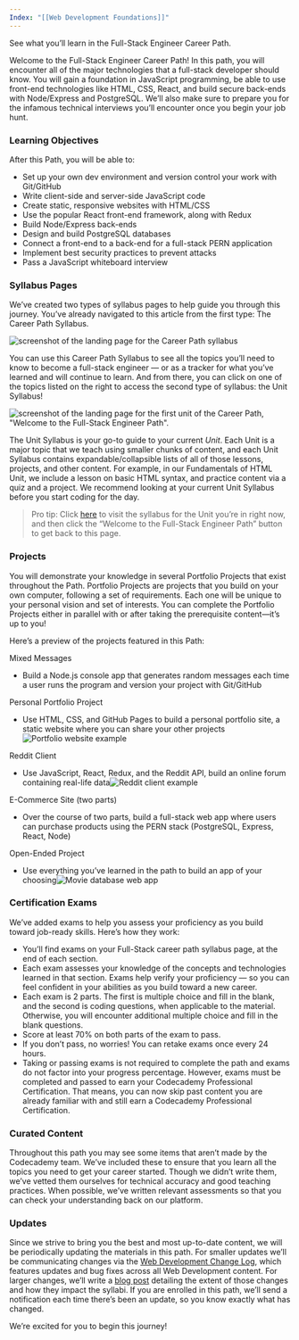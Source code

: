 ```yaml
---
Index: "[[Web Development Foundations]]"
---
```


See what you’ll learn in the Full-Stack Engineer Career Path.

Welcome to the Full-Stack Engineer Career Path! In this path, you will encounter all of the major technologies that a full-stack developer should know. You will gain a foundation in JavaScript programming, be able to use front-end technologies like HTML, CSS, React, and build secure back-ends with Node/Express and PostgreSQL. We’ll also make sure to prepare you for the infamous technical interviews you’ll encounter once you begin your job hunt.

### Learning Objectives

After this Path, you will be able to:

- Set up your own dev environment and version control your work with Git/GitHub
- Write client-side and server-side JavaScript code
- Create static, responsive websites with HTML/CSS
- Use the popular React front-end framework, along with Redux
- Build Node/Express back-ends
- Design and build PostgreSQL databases
- Connect a front-end to a back-end for a full-stack PERN application
- Implement best security practices to prevent attacks
- Pass a JavaScript whiteboard interview

### Syllabus Pages

We’ve created two types of syllabus pages to help guide you through this journey. You’ve already navigated to this article from the first type: The Career Path Syllabus.

![screenshot of the landing page for the Career Path syllabus](https://static-assets.codecademy.com/Paths/full-stack-career-journey/fscj-path-syll.png)

You can use this Career Path Syllabus to see all the topics you’ll need to know to become a full-stack engineer — or as a tracker for what you’ve learned and will continue to learn. And from there, you can click on one of the topics listed on the right to access the second type of syllabus: the Unit Syllabus!

![screenshot of the landing page for the first unit of the Career Path, "Welcome to the Full-Stack Engineer Path".](https://static-assets.codecademy.com/Paths/full-stack-career-journey/fscj-unit-syll.png)

The Unit Syllabus is your go-to guide to your current _Unit_. Each Unit is a major topic that we teach using smaller chunks of content, and each Unit Syllabus contains expandable/collapsible lists of all of those lessons, projects, and other content. For example, in our Fundamentals of HTML Unit, we include a lesson on basic HTML syntax, and practice content via a quiz and a project. We recommend looking at your current Unit Syllabus before you start coding for the day.

> Pro tip: Click [here](https://www.codecademy.com/career-journey/full-stack-engineer/path/fscj-22-web-development-foundations/track/fscj-22-welcome-to-the-full-stack-engineer-path) to visit the syllabus for the Unit you’re in right now, and then click the “Welcome to the Full-Stack Engineer Path” button to get back to this page.

### Projects

You will demonstrate your knowledge in several Portfolio Projects that exist throughout the Path. Portfolio Projects are projects that you build on your own computer, following a set of requirements. Each one will be unique to your personal vision and set of interests. You can complete the Portfolio Projects either in parallel with or after taking the prerequisite content—it’s up to you!

Here’s a preview of the projects featured in this Path:

Mixed Messages

- Build a Node.js console app that generates random messages each time a user runs the program and version your project with Git/GitHub

Personal Portfolio Project

- Use HTML, CSS, and GitHub Pages to build a personal portfolio site, a static website where you can share your other projects![Portfolio website example](https://static-assets.codecademy.com/Paths/front-end-career-path/personal-portfolio-website/personal-portfolio-website-screenshot.png)

Reddit Client

- Use JavaScript, React, Redux, and the Reddit API, build an online forum containing real-life data![Reddit client example](https://static-assets.codecademy.com/Paths/front-end-career-path/reddit-client/reddit-client-loading-slow.gif)

E-Commerce Site (two parts)

- Over the course of two parts, build a full-stack web app where users can purchase products using the PERN stack (PostgreSQL, Express, React, Node)

Open-Ended Project

- Use everything you’ve learned in the path to build an app of your choosing![Movie database web app](https://static-assets.codecademy.com/Paths/front-end-career-path/open-ended-project/movie-database-screenshot.png)

### Certification Exams

We’ve added exams to help you assess your proficiency as you build toward job-ready skills. Here’s how they work:

- You’ll find exams on your Full-Stack career path syllabus page, at the end of each section.
- Each exam assesses your knowledge of the concepts and technologies learned in that section. Exams help verify your proficiency — so you can feel confident in your abilities as you build toward a new career.
- Each exam is 2 parts. The first is multiple choice and fill in the blank, and the second is coding questions, when applicable to the material. Otherwise, you will encounter additional multiple choice and fill in the blank questions.
- Score at least 70% on both parts of the exam to pass.
- If you don’t pass, no worries! You can retake exams once every 24 hours.
- Taking or passing exams is not required to complete the path and exams do not factor into your progress percentage. However, exams must be completed and passed to earn your Codecademy Professional Certification. That means, you can now skip past content you are already familiar with and still earn a Codecademy Professional Certification.

### Curated Content

Throughout this path you may see some items that aren’t made by the Codecademy team. We’ve included these to ensure that you learn all the topics you need to get your career started. Though we didn’t write them, we’ve vetted them ourselves for technical accuracy and good teaching practices. When possible, we’ve written relevant assessments so that you can check your understanding back on our platform.

### Updates

Since we strive to bring you the best and most up-to-date content, we will be periodically updating the materials in this path. For smaller updates we’ll be communicating changes via the [Web Development Change Log](https://www.codecademy.com/articles/change-log-web-development), which features updates and bug fixes across all Web Development content. For larger changes, we’ll write a [blog post](https://news.codecademy.com/tag/updates/) detailing the extent of those changes and how they impact the syllabi. If you are enrolled in this path, we’ll send a notification each time there’s been an update, so you know exactly what has changed.

We’re excited for you to begin this journey!
